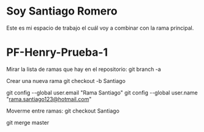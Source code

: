 # Soy Santiago Romero

Este es mi espacio de trabajo el cuál voy a combinar con la rama principal.
# PF-Henry-Prueba-1

Mirar la lista de ramas que hay en el repositorio:
git branch -a

Crear una nueva rama
git checkout -b Santiago

git config --global user.email "Rama Santiago"
git config --global user.name "rama.santiago123@hotmail.com"

Moverme entre ramas:
git checkout Santiago

git merge master
